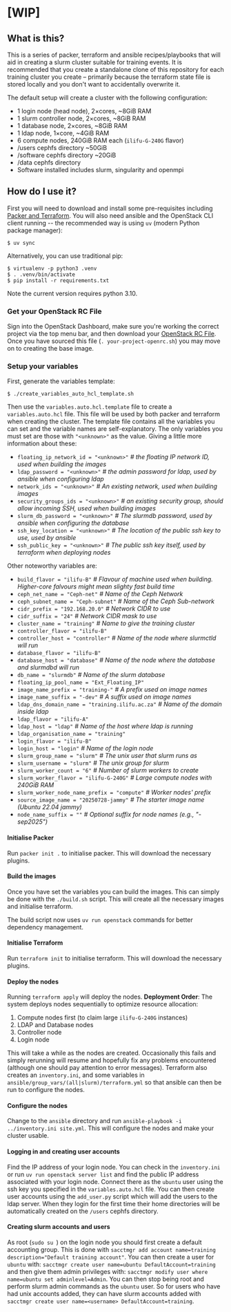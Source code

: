 # [WIP]

## What is this?
This is a series of packer, terraform and ansible recipes/playbooks that will aid in creating a slurm cluster suitable
for training events. It is recommended that you create a standalone clone of this repository for each training cluster
you create – primarily because the terraform state file is stored locally and you don't want to accidentally overwrite
it.

The default setup will create a cluster with the following configuration:
* 1 login node (head node), 2×cores, ~8GiB RAM
* 1 slurm controller node, 2×cores, ~8GiB RAM  
* 1 database node, 2×cores, ~8GiB RAM
* 1 ldap node, 1×core, ~4GiB RAM
* 6 compute nodes, 240GiB RAM each (`ilifu-G-240G` flavor)
* /users cephfs directory ~50GiB
* /software cephfs directory ~20GiB
* /data cephfs directory
* Software installed includes slurm, singularity and openmpi

## How do I use it?
First you will need to download and install some pre-requisites including
[Packer and Terraform](https://www.packer.io/downloads). You will also need ansible and the OpenStack CLI client
running -- the recommended way is using `uv` (modern Python package manager):
```console
$ uv sync
```
Alternatively, you can use traditional pip:
```console
$ virtualenv -p python3 .venv
$ . .venv/bin/activate
$ pip install -r requirements.txt
```
Note the current version requires python 3.10.
### Get your OpenStack RC File
Sign into the OpenStack Dashboard, make sure you're working the correct project via the top menu bar, and then
download your [OpenStack RC File](https://dashboard2.ilifu.ac.za/project/api_access/). Once you have sourced this
file (`. your-project-openrc.sh`) you may move on to creating the base image.

### Setup your variables
First, generate the variables template:
```console
$ ./create_variables_auto_hcl_template.sh
```
Then use the `variables.auto.hcl.template` file to create a `variables.auto.hcl` file. This file will be used by both
packer and terraform when creating the cluster. The template file contains all the variables you can set and the
variable names are self-explanatory. The only variables you must set are those with `"<unknown>"` as the value.
Giving a little more information about these:

* `floating_ip_network_id = "<unknown>"`  _# the floating IP network ID, used when building the images_
* `ldap_password = "<unknown>"` _# the admin password for ldap, used by ansible when configuring ldap_
* `network_ids = "<unknown>"` _# An existing network, used when building images_
* `security_groups_ids = "<unknown>"` _# an existing security group, should allow incoming SSH, used when building images_
* `slurm_db_password = "<unknown>"` _# The slurmdb password, used by ansible when configuring the database_
* `ssh_key_location = "<unknown>"` _# The location of the public ssh key to use, used by ansible_
* `ssh_public_key = "<unknown>"` _# The public ssh key itself, used by terraform when deploying nodes_

Other noteworthy variables are:
* `build_flavor = "ilifu-B"` _# Flavour of machine used when building. Higher-core falvours might mean slighty fast build time_
* `ceph_net_name = "Ceph-net"` _# Name of the Ceph Network_
* `ceph_subnet_name = "Ceph-subnet"` _# Name of the Ceph Sub-network_
* `cidr_prefix = "192.168.20.0"` _# Network CIDR to use_
* `cidr_suffix = "24"` _# Network CIDR mask to use_
* `cluster_name = "training"` _# Name to give the training cluster_
* `controller_flavor = "ilifu-B"`
* `controller_host = "controller"` _# Name of the node where slurmctld will run_
* `database_flavor = "ilifu-B"`
* `database_host = "database"` _# Name of the node where the database and slurmdbd will run_
* `db_name = "slurmdb"` _# Name of the slurm database_
* `floating_ip_pool_name = "Ext_Floating_IP"`
* `image_name_prefix = "training-"` _# A prefix used on image names_
* `image_name_suffix = "-dev"` _# A suffix used on image names_
* `ldap_dns_domain_name = "training.ilifu.ac.za"` _# Name of the domain inside ldap_
* `ldap_flavor = "ilifu-A"`
* `ldap_host = "ldap"` _# Name of the host where ldap is running_
* `ldap_organisation_name = "training"`
* `login_flavor = "ilifu-B"`
* `login_host = "login"` _# Name of the login node_
* `slurm_group_name = "slurm"` _# The unix user that slurm runs as_
* `slurm_username = "slurm"` _# The unix group for slurm_
* `slurm_worker_count = "6"` _# Number of slurm workers to create_
* `slurm_worker_flavor = "ilifu-G-240G"` _# Large compute nodes with 240GiB RAM_
* `slurm_worker_node_name_prefix = "compute"` _# Worker nodes' prefix_
* `source_image_name = "20250728-jammy"` _# The starter image name (Ubuntu 22.04 jammy)_
* `node_name_suffix = ""` _# Optional suffix for node names (e.g., "-sep2025")_

#### Initialise Packer
Run `packer init .` to initialise packer. This will download the necessary plugins.

#### Build the images
Once you have set the variables you can build the images. This can simply be done with the `./build.sh` script. This
will create all the necessary images and initialise terraform.

The build script now uses `uv run openstack` commands for better dependency management.

#### Initialise Terraform
Run `terraform init` to initialise terraform. This will download the necessary plugins.

#### Deploy the nodes
Running `terraform apply` will deploy the nodes. **Deployment Order**: The system deploys nodes sequentially to optimize resource allocation:
1. Compute nodes first (to claim large `ilifu-G-240G` instances)
2. LDAP and Database nodes  
3. Controller node
4. Login node

This will take a while as the nodes are created. Occasionally this fails and simply rerunning will resume and hopefully fix any problems encountered (although one should pay attention to error messages). Terraform also creates an `inventory.ini`, and some variables in `ansible/group_vars/(all|slurm)/terraform.yml` so that ansible can then be run to configure the nodes.

#### Configure the nodes
Change to the `ansible` directory and run `ansible-playbook -i ../inventory.ini site.yml`. This will configure the
nodes and make your cluster usable.

#### Logging in and creating user accounts
Find the IP address of your login node. You can check in the `inventory.ini` or run `uv run openstack server list` and
find the public IP address associated with your login node. Connect there as the `ubuntu` user using the ssh key
you specified in the `variables.auto.hcl` file. You can then create user accounts using the `add_user.py` script
which will add the users to the ldap server. When they login for the first time their home directories will
be automatically created on the `/users` cephfs directory.

#### Creating slurm accounts and users
As root (`sudo su `) on the login node you should first create a default accounting group. This is done with
`sacctmgr add account name=training description="Default training account"`. You can then create a user for `ubuntu` with:
`sacctmgr create user name=ubuntu DefaultAccount=training` and then give them admin privileges with:
`sacctmgr modify user where name=ubuntu set adminlevel=Admin`. You can then stop being root and perform slurm
admin commands as the `ubuntu` user. So for users who have had unix accounts added, they can have slurm
accounts added with `sacctmgr create user name=<username> DefaultAccount=training`.


